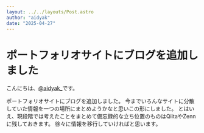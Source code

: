 ```yaml
---
layout: ../../layouts/Post.astro 
author: "aidyak"
date: "2025-04-27"
---
```

# ポートフォリオサイトにブログを追加しました
こんにちは、[@aidyak_](https://x.com/aidyak_)です。

ポートフォリオサイトにブログを追加しました。
今までいろんなサイトに分散していた情報を一つの場所にまとめようかなと思いこの形にしました。
とはいえ、現段階では考えたことをまとめて備忘録的な立ち位置のものはQiitaやZennに残しておきます。
徐々に情報を移行していければと思います。
